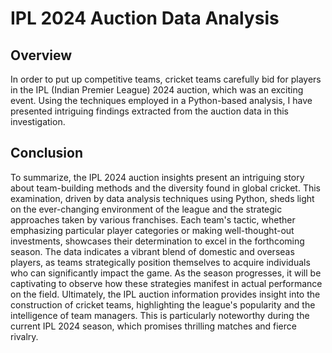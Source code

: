 # IPL 2024 Auction Data Analysis

## Overview
In order to put up competitive teams, cricket teams carefully bid for players in 
the IPL (Indian Premier League) 2024 auction, which was an exciting event. 
Using the techniques employed in a Python-based analysis, I have presented 
intriguing findings extracted from the auction data in this investigation.

## Conclusion
To summarize, the IPL 2024 auction insights present an intriguing story about team-building methods 
and the diversity found in global cricket. This examination, driven by data analysis techniques using 
Python, sheds light on the ever-changing environment of the league and the strategic approaches 
taken by various franchises.
Each team's tactic, whether emphasizing particular player categories or making well-thought-out 
investments, showcases their determination to excel in the forthcoming season.
The data indicates a vibrant blend of domestic and overseas players, as teams strategically position 
themselves to acquire individuals who can significantly impact the game. As the season progresses, it 
will be captivating to observe how these strategies manifest in actual performance on the field.
Ultimately, the IPL auction information provides insight into the construction of cricket teams, 
highlighting the league's popularity and the intelligence of team managers. This is particularly 
noteworthy during the current IPL 2024 season, which promises thrilling matches and fierce rivalry. 
